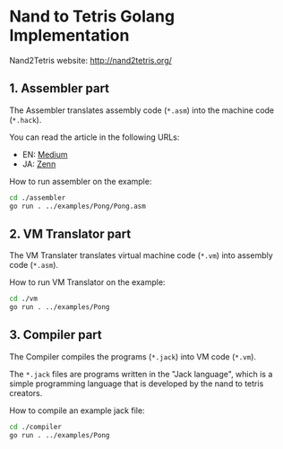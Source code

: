 # Nand to Tetris Golang Implementation
Nand2Tetris website: http://nand2tetris.org/

## 1. Assembler part

The Assembler translates assembly code (`*.asm`) into the machine code (`*.hack`).

You can read the article in the following URLs:

- EN: [Medium](https://medium.com/@yohata/understanding-computer-architecture-through-nand-to-tetris-implementing-an-assembler-in-go-df515e19a974)
- JA: [Zenn](https://zenn.dev/tacoms/articles/1a8e9e1bc81d68)

How to run assembler on the example:

```sh
cd ./assembler
go run . ../examples/Pong/Pong.asm
```

## 2. VM Translator part

The VM Translater translates virtual machine code (`*.vm`) into assembly code (`*.asm`).

How to run VM Translator on the example:

```sh
cd ./vm
go run . ../examples/Pong
```

## 3. Compiler part

The Compiler compiles the programs (`*.jack`) into VM code (`*.vm`).

The `*.jack` files are programs written in the "Jack language", which is a simple programming language that is developed by the nand to tetris creators.

How to compile an example jack file:

```sh
cd ./compiler
go run . ../examples/Pong
```
